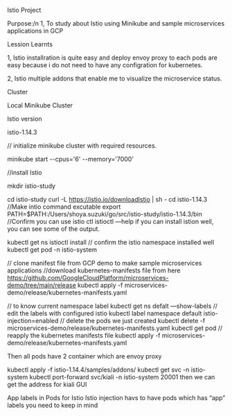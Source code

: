 Istio Project 

Purpose:/n
1, To study about Istio using Minikube and sample microservices applications in GCP



Lession Learnts


1, Istio installration is quite easy and deploy envoy proxy to each pods are easy because i do not need to have any configration for kubernetes.



2, Istio multiple addons that enable me to visualize the microservice status.




Cluster


Local Minikube Cluster


Istio version


istio-1.14.3


// initialize minikube cluster with required resources.


minikube start --cpus='6' --memory='7000'


//install Istio


mkdir istio-study


cd istio-study
curl -L https://istio.io/downloadIstio | sh -
cd istio-1.14.3		
//Make intio command excutable 
export PATH=$PATH:/Users/shoya.suzuki/go/src/istio-study/istio-1.14.3/bin
//Confirm you can use istio ctl 
istioctl —help 
if you can install istion well, you can see some of the output. 

kubectl get ns 
istioctl install
// confirm the istio namespace installed well 
kubectl get pod -n istio-system

// clone manifest file from GCP demo to make sample microservices applications
//download kubernetes-manifests file from here https://github.com/GoogleCloudPlatform/microservices-demo/tree/main/release 
kubectl apply -f microservices-demo/release/kubernetes-manifests.yaml

// to know current namespace label 
kubectl get ns defalt —show-labels 
// edit the labels with configured istio 
kubectl label  namespace default istio-injection=enabled
// delete the pods we just created 
kubectl delete -f microservices-demo/release/kubernetes-manifests.yaml
kubectl get pod 
// reapply the kubernetes manifests file 
kubectl apply -f microservices-demo/release/kubernetes-manifests.yaml

Then all pods have 2 container which are envoy proxy 


kubectl apply -f istio-1.14.4/samples/addons/
kubectl get svc -n istio-system
kubectl port-forward svc/kiali -n istio-system 20001
 then we can get the address for kiali GUI

App labels in Pods for Istio 
Istio injection havs to have pods which has “app” labels you need to keep in mind 
